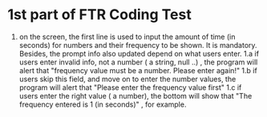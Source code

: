 # 1st part of FTR Coding Test

1. on the screen, the first line is used to input the amount of time (in seconds) for numbers and their frequency to be shown. It is mandatory. Besides, the prompt info also updated depend on what users enter. 
  1.a if users enter invalid info, not a number ( a string, null ..) , the program will alert that "frequency value must be a number. Please enter again!"
  1.b if users skip this field, and move on to enter the number values, the program will alert that "Please enter the frequency value first"
  1.c if users enter the right value ( a number), the bottom will show that "The frequency entered is 1 (in seconds)" , for example.
  
  
